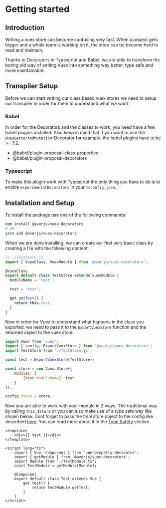 # Getting started

## Introduction

Writing a vuex store can become confusing very fast. When a project gets bigger and a whole team is working on it, the store can be become hard to read and maintain.

Thanks to Decorators in Typescript and Babel, we are able to transform the boring old way of writing Vuex into something way better, type safe and more maintainable.

## Transpiler Setup

Before we can start writing our class based vuex stores we need to setup our transpiler in order for them to understand what we want.

### Babel

In order for the Decorators and the classes to work, you need have a few babel plugins installed. Also keep in mind that if you want to use the `@HasGetterAndMutation`-Decorator for example, the babel plugins have to be >= 7.2.

- @babel/plugin-proposal-class-properties
- @babel/plugin-proposal-decorators

### Typescript

To make this plugin work with Typescript the only thing you have to do is to enable `experimentalDecorators` in your `tsconfig.json`.

## Installation and Setup

To install the package use one of the following commands:

```bash
npm install @averjs/vuex-decorators
# OR
yarn add @averjs/vuex-decorators
```

When we are done installing, we can create our first very basic class by creating a file with the following content.

```typescript
// ./TestStore.js
import { VuexClass, VuexModule } from '@averjs/vuex-decorators';

@VuexClass
export default class TestStore extends VuexModule {
  moduleName = 'test'; 

  test = 'test';

  get getTest() {
    return this.test;
  }
}
```

Now in order for Vuex to understand what happens in the class you exported, we need to pass it to the `ExportVuexStore` function and the returned object to the vuex store.

```js
import Vuex from 'vuex';
import { config, ExportVuexStore } from '@averjs/vuex-decorators';
import TestStore from './TestStore.js';

const test = ExportVuexStore(TestStore);

const store = new Vuex.Store({
    modules: {
        [test.moduleName]: test
    }
});

config.store = store;
```

Now you are able to work with your module in 2 ways. The traditional way by calling `this.$store` or you can also make use of a type safe way like shown below. Dont forget to pass the final store object to the config like described [here](/api/config/#store). You can read more about it in the [Type Safety](/type-safety/) section.

```vue
<template>
    <div>{{ test }}</div>
</template>

<script lang="ts">
    import { Vue, Component } from 'vue-property-decorator';
    import { getModule } from '@averjs/vuex-decorators';
    import Module from './TestModule.ts';
    const TestModule = getModule(Module);

    @Component
    export default class Test extends Vue {
        get test() {
            return TestModule.getTest;
        }
    }
</script>
```

